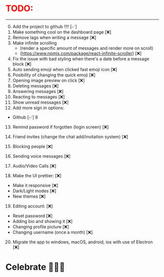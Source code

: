 <h1 style="color: #ff0000">TODO:</h1>
<hr>

0. Add the project to github !!!! [✅]
1. Make something cool on the dashboard page [❌]
2. Remove lags when writing a message [❌]
3. Make infinite scrolling
   - (render a specific amount of messages and render more on scroll)
   - (https://www.npmjs.com/package/react-infinite-scroller) [❌]
4. Fix the issue with bad styling when there's a date before a message block [❌]
5. Auto sending emoji when clicked fast emoji icon [❌]
6. Posibility of changing the quick emoji [❌]
7. Opening image preview on click [❌]
8. Deleting messages [❌]
9. Answering messages [❌]
10. Reacting to messages [❌]
11. Show unread messages [❌]
12. Add more sign in options:

- Github [✅]
8
13. Remind password if forgotten (login screen) [❌]
14. Friend invites (change the chat add/invitation system) [❌]
15. Blocking people [❌]
16. Sending voice messages [❌]
17. Audio/Video Calls [❌]

18. Make the UI prettier: [❌]

- Make it responsive [❌]
- Dark/Light modes [❌]
- New themes [❌]

19. Editing account: [❌]

- Reset password [❌]
- Adding bio and showing it [❌]
- Changing profile picture [❌]
- Changing username (once a month) [❌]

20. Migrate the app to windows, macOS, android, ios with use of Electron [❌]

# Celebrate 🥳🥳🥳
